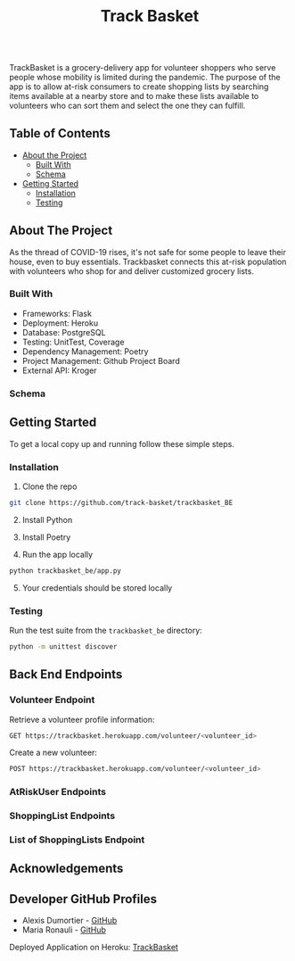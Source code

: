   
<!-- PROJECT LOGO -->
<br />
<p align="center">
  <a href="https://trackbasket.herokuapp.com/">
  </a>
  
  <h1 align="center">Track Basket</h1> <br><br>
  
TrackBasket is a grocery-delivery app for volunteer shoppers who serve people whose mobility is limited during the pandemic. The purpose of the app is to allow at-risk consumers to create shopping lists by searching items available at a nearby store and to make these lists available to volunteers who can sort them and select the one they can fulfill.

<!-- TABLE OF CONTENTS -->
## Table of Contents

* [About the Project](#about-the-project)
  * [Built With](#built-with)
  * [Schema](#schema)
* [Getting Started](#getting-started)
  * [Installation](#installation)
  * [Testing](#testing)

<!-- ABOUT THE PROJECT -->
## About The Project

As the thread of COVID-19 rises, it's not safe for some people to leave their house, even to buy essentials. Trackbasket connects this at-risk population with volunteers who shop for and deliver customized grocery lists.

### Built With

* Frameworks: Flask
* Deployment: Heroku
* Database: PostgreSQL
* Testing: UnitTest, Coverage
* Dependency Management: Poetry
* Project Management: Github Project Board
* External API: Kroger

### Schema

<!-- GETTING STARTED -->
## Getting Started

To get a local copy up and running follow these simple steps.

### Installation

1. Clone the repo
```sh
git clone https://github.com/track-basket/trackbasket_BE
```
2. Install Python

3. Install Poetry 

4. Run the app locally
```sh
python trackbasket_be/app.py
```
5. Your credentials should be stored locally

### Testing

Run the test suite from the `trackbasket_be` directory:

```sh
python -m unittest discover
```

## Back End Endpoints 

### Volunteer Endpoint

Retrieve a volunteer profile information:
```sh
GET https://trackbasket.herokuapp.com/volunteer/<volunteer_id>
```
Create a new volunteer:

```sh
POST https://trackbasket.herokuapp.com/volunteer/<volunteer_id>

```

### AtRiskUser Endpoints

### ShoppingList Endpoints

### List of ShoppingLists Endpoint


<!-- ACKNOWLEDGEMENTS -->
## Acknowledgements


## Developer GitHub Profiles

* Alexis Dumortier - [GitHub](https://github.com/adumortier)<br>
* Maria Ronauli - [GitHub](https://github.com/mronauli)<br>


Deployed Application on Heroku: [TrackBasket](https://trackbasket.herokuapp.com/)
